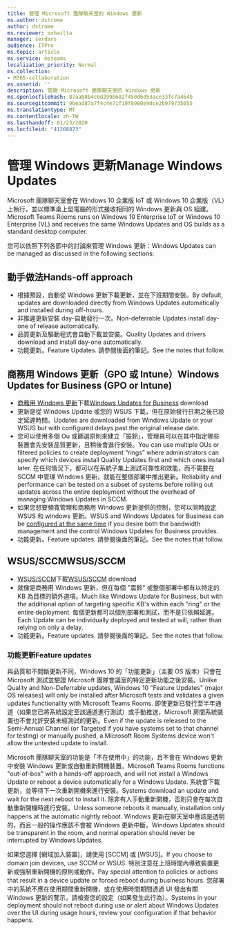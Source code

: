 ```yaml
---
title: 管理 Microsoft 團隊聊天室的 Windows 更新
ms.author: dstrome
author: dstrome
ms.reviewer: sohailta
manager: serdars
audience: ITPro
ms.topic: article
ms.service: msteams
localization_priority: Normal
ms.collection:
- M365-collaboration
ms.assetid: ''
description: 管理 Microsoft 團隊聊天室的 Windows 更新
ms.openlocfilehash: 87aab8b4c0d299b682f450d6d53ace33fc7a464b
ms.sourcegitcommit: 9bead87a7f4c4e71f19f8980e9dce2b979735055
ms.translationtype: MT
ms.contentlocale: zh-TW
ms.lasthandoff: 01/23/2020
ms.locfileid: "41268873"
---
```

# <a name="manage-windows-updates"></a><span data-ttu-id="8d69c-103">管理 Windows 更新</span><span class="sxs-lookup"><span data-stu-id="8d69c-103">Manage Windows Updates</span></span>

<span data-ttu-id="8d69c-104">Microsoft 團隊聊天室會在 Windows 10 企業版 IoT 或 Windows 10 企業版（VL）上執行，並以標準桌上型電腦的形式接收相同的 Windows 更新與 OS 組建。</span><span class="sxs-lookup"><span data-stu-id="8d69c-104">Microsoft Teams Rooms runs on Windows 10 Enterprise IoT or Windows 10 Enterprise (VL) and receives the same Windows Updates and OS builds as a standard desktop computer.</span></span>

<span data-ttu-id="8d69c-105">您可以依照下列各節中的討論來管理 Windows 更新：</span><span class="sxs-lookup"><span data-stu-id="8d69c-105">Windows Updates can be managed as discussed in the following sections:</span></span>

## <a name="hands-off-approach"></a><span data-ttu-id="8d69c-106">動手做法</span><span class="sxs-lookup"><span data-stu-id="8d69c-106">Hands-off approach</span></span> 

- <span data-ttu-id="8d69c-107">根據預設，自動從 Windows 更新下載更新，並在下班期間安裝。</span><span class="sxs-lookup"><span data-stu-id="8d69c-107">By default, updates are downloaded directly from Windows Updates automatically and installed during off-hours.</span></span>
- <span data-ttu-id="8d69c-108">非推遲更新安裝 day-自動發行一次。</span><span class="sxs-lookup"><span data-stu-id="8d69c-108">Non-deferrable Updates install day-one of release automatically.</span></span>
- <span data-ttu-id="8d69c-109">品質更新及驅動程式會自動下載並安裝。</span><span class="sxs-lookup"><span data-stu-id="8d69c-109">Quality Updates and drivers download and install day-one automatically.</span></span>
- <span data-ttu-id="8d69c-110">功能更新。</span><span class="sxs-lookup"><span data-stu-id="8d69c-110">Feature Updates.</span></span> <span data-ttu-id="8d69c-111">請參閱後面的筆記。</span><span class="sxs-lookup"><span data-stu-id="8d69c-111">See the notes that follow.</span></span>

## <a name="windows-updates-for-business-gpo-or-intune"></a><span data-ttu-id="8d69c-112">商務用 Windows 更新（GPO 或 Intune）</span><span class="sxs-lookup"><span data-stu-id="8d69c-112">Windows Updates for Business (GPO or Intune)</span></span>  

- <span data-ttu-id="8d69c-113">[商務用 Windows 更新](https://docs.microsoft.com/windows/deployment/update/waas-manage-updates-wufb)下載</span><span class="sxs-lookup"><span data-stu-id="8d69c-113">[Windows Updates for Business](https://docs.microsoft.com/windows/deployment/update/waas-manage-updates-wufb) download</span></span>
- <span data-ttu-id="8d69c-114">更新是從 Windows Update 或您的 WSUS 下載，但在原始發行日期之後已設定延遲時間。</span><span class="sxs-lookup"><span data-stu-id="8d69c-114">Updates are downloaded from Windows Update or your WSUS but with configured delays past the original release date.</span></span>
- <span data-ttu-id="8d69c-115">您可以使用多個 Ou 或篩選原則來建立「振鈴」，管理員可以在其中指定哪些裝置會先安裝品質更新，且稍後會進行安裝。</span><span class="sxs-lookup"><span data-stu-id="8d69c-115">You can use multiple OUs or filtered policies to create deployment “rings” where administrators can specify which devices install Quality Updates first and which ones install later.</span></span> <span data-ttu-id="8d69c-116">在任何情況下，都可以在系統子集上測試可靠性和效能，而不需要在 SCCM 中管理 Windows 更新，就能在整個部署中推出更新。</span><span class="sxs-lookup"><span data-stu-id="8d69c-116">Reliability and performance can be tested on a subset of systems before rolling out updates across the entire deployment without the overhead of managing Windows Updates in SCCM.</span></span>
- <span data-ttu-id="8d69c-117">如果您想要頻寬管理和商務用 Windows 更新提供的控制，您可以同時[設定](https://docs.microsoft.com/windows/deployment/update/waas-integrate-wufb)WSUS 和 windows 更新。</span><span class="sxs-lookup"><span data-stu-id="8d69c-117">WSUS and Windows Updates for Business can be [configured at the same time](https://docs.microsoft.com/windows/deployment/update/waas-integrate-wufb) if you desire both the bandwidth management and the control Windows Updates for Business provides.</span></span>
- <span data-ttu-id="8d69c-118">功能更新。</span><span class="sxs-lookup"><span data-stu-id="8d69c-118">Feature updates.</span></span> <span data-ttu-id="8d69c-119">請參閱後面的筆記。</span><span class="sxs-lookup"><span data-stu-id="8d69c-119">See the notes that follow.</span></span>

## <a name="wsussccm"></a><span data-ttu-id="8d69c-120">WSUS/SCCM</span><span class="sxs-lookup"><span data-stu-id="8d69c-120">WSUS/SCCM</span></span>

- <span data-ttu-id="8d69c-121">[WSUS/SCCM](https://docs.microsoft.com/windows/deployment/update/waas-manage-updates-configuration-manager)下載</span><span class="sxs-lookup"><span data-stu-id="8d69c-121">[WSUS/SCCM](https://docs.microsoft.com/windows/deployment/update/waas-manage-updates-configuration-manager) download</span></span>
- <span data-ttu-id="8d69c-122">就像是商務用 Windows 更新，但在每個 "震鈴" 或整個部署中都有以特定的 KB 為目標的額外選項。</span><span class="sxs-lookup"><span data-stu-id="8d69c-122">Much like Windows Update for Business, but with the additional option of targeting specific KB's within each "ring" or the entire deployment.</span></span> <span data-ttu-id="8d69c-123">每個更新都可以個別部署和測試，而不是只依賴延遲。</span><span class="sxs-lookup"><span data-stu-id="8d69c-123">Each Update can be individually deployed and tested at will, rather than relying on only a delay.</span></span>
- <span data-ttu-id="8d69c-124">功能更新。</span><span class="sxs-lookup"><span data-stu-id="8d69c-124">Feature updates.</span></span> <span data-ttu-id="8d69c-125">請參閱後面的筆記。</span><span class="sxs-lookup"><span data-stu-id="8d69c-125">See the notes that follow.</span></span>

### <a name="feature-updates"></a><span data-ttu-id="8d69c-126">功能更新</span><span class="sxs-lookup"><span data-stu-id="8d69c-126">Feature updates</span></span>

<span data-ttu-id="8d69c-127">與品質和不間斷更新不同，Windows 10 的「功能更新」（主要 OS 版本）只會在 Microsoft 測試並驗證 Microsoft 團隊會議室的特定更新功能之後安裝。</span><span class="sxs-lookup"><span data-stu-id="8d69c-127">Unlike Quality and Non-Deferrable updates, Windows 10 "Feature Updates" (major OS releases) will only be installed after Microsoft tests and validates a given updates functionality with Microsoft Teams Rooms.</span></span> <span data-ttu-id="8d69c-128">即使更新已發行至半年通道（如果您已將系統設定至該通道進行測試）或手動推送，Microsoft 房間系統裝置也不會允許安裝未經測試的更新。</span><span class="sxs-lookup"><span data-stu-id="8d69c-128">Even if the update is released to the Semi-Annual Channel (or Targeted if you have systems set to that channel for testing) or manually pushed, a Microsoft Room Systems device won't allow the untested update to install.</span></span>

<span data-ttu-id="8d69c-129">Microsoft 團隊聊天室的功能是「不在使用中」的功能，且不會在 Windows 更新中安裝 Windows 更新或自動重新開機裝置。</span><span class="sxs-lookup"><span data-stu-id="8d69c-129">Microsoft Teams Rooms functions "out-of-box" with a hands-off approach, and will not install a Windows Update or reboot a device automatically for a Windows Update.</span></span> <span data-ttu-id="8d69c-130">系統會下載更新，並等待下一次重新開機來進行安裝。</span><span class="sxs-lookup"><span data-stu-id="8d69c-130">Systems download an update and wait for the next reboot to install it.</span></span> <span data-ttu-id="8d69c-131">除非有人手動重新開機，否則只會在每次自動重新開機時進行安裝。</span><span class="sxs-lookup"><span data-stu-id="8d69c-131">Unless someone reboots it manually, installation only happens at the automatic nightly reboot.</span></span> <span data-ttu-id="8d69c-132">Windows 更新在聊天室中應該是透明的，而且一般的操作應該不會被 Windows 更新中斷。</span><span class="sxs-lookup"><span data-stu-id="8d69c-132">Windows Updates should be transparent in the room, and normal operation should never be interrupted by Windows Updates.</span></span>

<span data-ttu-id="8d69c-133">如果您選擇 [網域加入裝置]，請使用 [SCCM] 或 [WSUS]。</span><span class="sxs-lookup"><span data-stu-id="8d69c-133">If you choose to domain join devices, use SCCM or WSUS.</span></span> <span data-ttu-id="8d69c-134">特別注意在上班時間內導致裝置更新或強制重新開機的原則或動作。</span><span class="sxs-lookup"><span data-stu-id="8d69c-134">Pay special attention to policies or actions that result in a device update or forced reboot during business hours.</span></span> <span data-ttu-id="8d69c-135">您部署中的系統不應在使用期間重新開機，或在使用時間期間透過 UI 發出有關 Windows 更新的警示，請檢查您的設定（如果發生此行為）。</span><span class="sxs-lookup"><span data-stu-id="8d69c-135">Systems in your deployment should not reboot during use or alert about Windows Updates over the UI during usage hours, review your configuration if that behavior happens.</span></span>